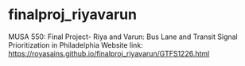 # finalproj_riyavarun
MUSA 550: Final Project- Riya and Varun: Bus Lane and Transit Signal Prioritization in Philadelphia
Website link: https://royasains.github.io/finalproj_riyavarun/GTFS1226.html
